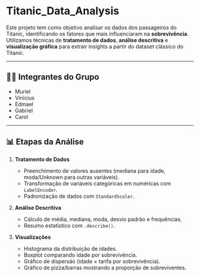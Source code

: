 # Titanic_Data_Analysis

Este projeto tem como objetivo analisar os dados dos passageiros do Titanic, identificando os fatores que mais influenciaram na **sobrevivência**.  
Utilizamos técnicas de **tratamento de dados**, **análise descritiva** e **visualização gráfica** para extrair insights a partir do dataset clássico do Titanic.

---

## 👨‍🏫 Integrantes do Grupo
- Muriel  
- Vinicius  
- Edmael  
- Gabriel  
- Carol  

---

## 📊 Etapas da Análise

1. **Tratamento de Dados**
   - Preenchimento de valores ausentes (mediana para idade, moda/Unknown para outras variáveis).
   - Transformação de variáveis categóricas em numéricas com `LabelEncoder`.
   - Padronização de dados com `StandardScaler`.

2. **Análise Descritiva**
   - Cálculo de média, mediana, moda, desvio padrão e frequências.
   - Resumo estatístico com `.describe()`.

3. **Visualizações**
   - Histograma da distribuição de idades.  
   - Boxplot comparando idade por sobrevivência.  
   - Gráfico de dispersão (idade × tarifa por sobrevivência).  
   - Gráfico de pizza/barras mostrando a proporção de sobreviventes.  